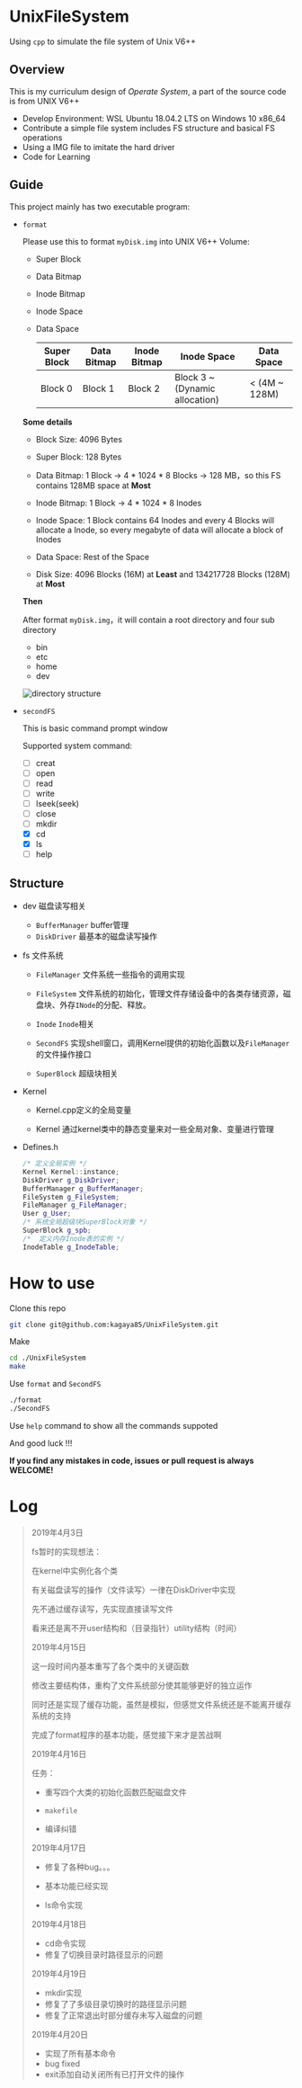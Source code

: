 # UnixFileSystem
Using `cpp` to simulate the file system of Unix V6++

## Overview

This is my curriculum design of *Operate System*, a part of the source code is from UNIX V6++

* Develop Environment: WSL Ubuntu 18.04.2 LTS on Windows 10 x86_64
* Contribute a simple file system includes FS structure and basical FS operations
* Using a IMG file to imitate the hard driver
* Code for Learning

## Guide

This project mainly has two executable program:

* `format`

  Please use this to format `myDisk.img` into UNIX V6++ Volume:

  * Super Block

  * Data Bitmap

  * Inode Bitmap

  * Inode Space

  * Data Space

    | Super Block | Data Bitmap | Inode Bitmap | Inode Space                    | Data Space    |
    | ----------- | ----------- | ------------ | ------------------------------ | ------------- |
    | Block 0     | Block 1     | Block 2      | Block 3 ~ (Dynamic allocation) | < (4M ~ 128M) |

  **Some details**

  * Block Size: 4096 Bytes

  * Super Block: 128 Bytes

  * Data Bitmap: 1 Block → 4 * 1024 * 8 Blocks → 128 MB，so this FS contains 128MB space at **Most**

  * Inode Bitmap: 1 Block → 4 * 1024 * 8 Inodes

  * Inode Space: 1 Block contains 64 Inodes and every 4 Blocks will allocate a Inode, so every megabyte of data will allocate a block of Inodes

  * Data Space: Rest of the Space 

  * Disk Size: 4096 Blocks (16M) at **Least** and 134217728 Blocks (128M) at **Most**

  

  **Then**

  After format `myDisk.img`，it will contain a root directory and four sub directory

  * bin
  * etc
  * home
  * dev

  ![directory structure](img/directory.jpg)

* `secondFS`

  This is basic command prompt window

  Supported system command:

  - [ ] creat
  - [ ] open
  - [ ] read
  - [ ] write
  - [ ] lseek(seek)
  - [ ] close
  - [ ] mkdir
  - [x] cd
  - [x] ls
  - [ ] help

## Structure

* dev 磁盘读写相关
  * `BufferManager` buffer管理
  * `DiskDriver` 最基本的磁盘读写操作
* fs 文件系统
  * `FileManager` 文件系统一些指令的调用实现

  * `FileSystem` 文件系统的初始化，管理文件存储设备中的各类存储资源，磁盘块、外存`INode`的分配、释放。

  * `Inode` `Inode`相关

  * `SecondFS` 实现shell窗口，调用Kernel提供的初始化函数以及`FileManager`的文件操作接口

  * `SuperBlock` 超级块相关

* Kernel

  * Kernel.cpp定义的全局变量

  * Kernel 通过kernel类中的静态变量来对一些全局对象、变量进行管理

* Defines.h

  ```c++
  /* 定义全局实例 */
  Kernel Kernel::instance;
  DiskDriver g_DiskDriver;
  BufferManager g_BufferManager;
  FileSystem g_FileSystem;
  FileManager g_FileManager;
  User g_User;
  /* 系统全局超级块SuperBlock对象 */
  SuperBlock g_spb;
  /*  定义内存Inode表的实例 */
  InodeTable g_InodeTable;
  ```

# How to use

Clone this repo

```bash
git clone git@github.com:kagaya85/UnixFileSystem.git
```

Make

```bash
cd ./UnixFileSystem
make
```

Use `format` and `SecondFS`

```bash
./format
./SecondFS
```

Use `help` command to show all the commands suppoted

And good luck !!!

**If you find any mistakes in code, issues or pull request is always WELCOME!**

# Log 

> 2019年4月3日
>
> fs暂时的实现想法：
>
> 在kernel中实例化各个类
>
> 有关磁盘读写的操作（文件读写）一律在DiskDriver中实现
>
> 先不通过缓存读写，先实现直接读写文件
>
> 看来还是离不开user结构和（目录指针）utility结构（时间）
>
> 2019年4月15日
>
> 这一段时间内基本重写了各个类中的关键函数
>
> 修改主要结构体，重构了文件系统部分使其能够更好的独立运作
>
> 同时还是实现了缓存功能，虽然是模拟，但感觉文件系统还是不能离开缓存系统的支持
>
> 完成了format程序的基本功能，感觉接下来才是苦战啊
>
> 2019年4月16日
>
> 任务：
>
> * 重写四个大类的初始化函数匹配磁盘文件
>
> * `makefile`
>
> * 编译纠错
>
> 2019年4月17日
>
> * 修复了各种bug。。。
>
> * 基本功能已经实现
>
> * ls命令实现
>
> 2019年4月18日
>
> * cd命令实现
> * 修复了切换目录时路径显示的问题
>
> 2019年4月19日
>
> * mkdir实现
> * 修复了了多级目录切换时的路径显示问题
> * 修复了正常退出时部分缓存未写入磁盘的问题
>
> 2019年4月20日
>
> * 实现了所有基本命令
> * bug fixed
> * exit添加自动关闭所有已打开文件的操作

